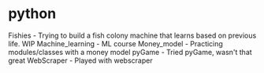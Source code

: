 # python

Fishies - Trying to build a fish colony machine that learns based on previous life. WIP
Machine_learning - ML course
Money_model - Practicing modules/classes with a money model
pyGame - Tried pyGame, wasn't that great
WebScraper - Played with webscraper
